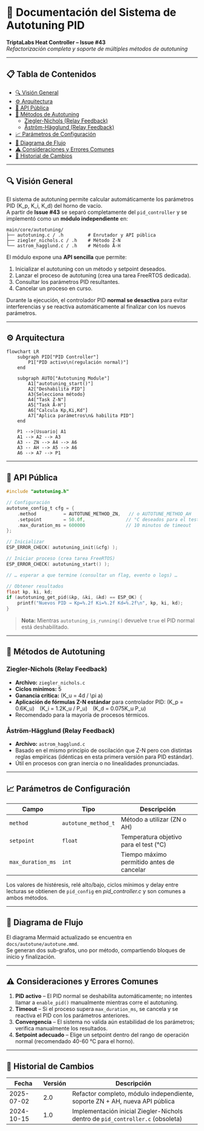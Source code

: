 # 🎯 Documentación del Sistema de Autotuning PID

**TriptaLabs Heat Controller – Issue #43**  
*Refactorización completa y soporte de múltiples métodos de autotuning*

---

## 📋 Tabla de Contenidos

- [🔍 Visión General](#-visión-general)
- [⚙️ Arquitectura](#️-arquitectura)
- [🔧 API Pública](#-api-pública)
- [📐 Métodos de Autotuning](#-métodos-de-autotuning)
  - [Ziegler-Nichols (Relay Feedback)](#ziegler-nichols-relay-feedback)
  - [Åström-Hägglund (Relay Feedback)](#åström-hägglund-relay-feedback)
- [📈 Parámetros de Configuración](#-parámetros-de-configuración)
- [🚦 Diagrama de Flujo](#-diagrama-de-flujo)
- [⚠️ Consideraciones y Errores Comunes](#️-consideraciones-y-errores-comunes)
- [📄 Historial de Cambios](#-historial-de-cambios)

---

## 🔍 Visión General

El sistema de autotuning permite calcular automáticamente los parámetros PID \(K_p, K_i, K_d\) del horno de vacío.  
A partir de **Issue #43** se separó completamente del `pid_controller` y se implementó como un **módulo independiente** en:

```text
main/core/autotuning/
├── autotuning.c / .h         # Enrutador y API pública
├── ziegler_nichols.c / .h    # Método Z-N
└── astrom_hagglund.c / .h    # Método Å-H
```

El módulo expone una **API sencilla** que permite:

1. Inicializar el autotuning con un método y setpoint deseados.
2. Lanzar el proceso de autotuning (crea una tarea FreeRTOS dedicada).
3. Consultar los parámetros PID resultantes.
4. Cancelar un proceso en curso.

Durante la ejecución, el controlador PID **normal se desactiva** para evitar interferencias y se reactiva automáticamente al finalizar con los nuevos parámetros.

---

## ⚙️ Arquitectura

```mermaid
flowchart LR
    subgraph PID["PID Controller"]
        P1["PID activo\n(regulación normal)"]
    end

    subgraph AUTO["Autotuning Module"]
        A1["autotuning_start()"]
        A2["Deshabilita PID"]
        A3{Selecciona método}
        A4["Task Z-N"]
        A5["Task Å-H"]
        A6["Calcula Kp,Ki,Kd"]
        A7["Aplica parámetros\n& habilita PID"]
    end

    P1 -->|Usuario| A1
    A1 --> A2 --> A3
    A3 -- ZN --> A4 --> A6
    A3 -- AH --> A5 --> A6
    A6 --> A7 --> P1
```

---

## 🔧 API Pública

```c
#include "autotuning.h"

// Configuración
autotune_config_t cfg = {
    .method          = AUTOTUNE_METHOD_ZN,   // o AUTOTUNE_METHOD_AH
    .setpoint        = 50.0f,               // °C deseados para el test
    .max_duration_ms = 600000               // 10 minutos de timeout
};

// Inicializar
ESP_ERROR_CHECK( autotuning_init(&cfg) );

// Iniciar proceso (crea tarea FreeRTOS)
ESP_ERROR_CHECK( autotuning_start() );

// … esperar a que termine (consultar un flag, evento o logs) …

// Obtener resultados
float kp, ki, kd;
if (autotuning_get_pid(&kp, &ki, &kd) == ESP_OK) {
    printf("Nuevos PID → Kp=%.2f Ki=%.2f Kd=%.2f\n", kp, ki, kd);
}
```

> **Nota:**  Mientras `autotuning_is_running()` devuelve `true` el PID normal está deshabilitado.

---

## 📐 Métodos de Autotuning

### Ziegler-Nichols (Relay Feedback)

* **Archivo:** `ziegler_nichols.c`  
* **Ciclos mínimos:** 5  
* **Ganancia crítica:** \(K_u = 4d / \pi a\)  
* **Aplicación de fórmulas Z-N estándar** para controlador PID:
  \(K_p = 0.6K_u\) \(K_i = 1.2K_u / P_u\) \(K_d = 0.075K_u P_u\)
* Recomendado para la mayoría de procesos térmicos.

### Åström-Hägglund (Relay Feedback)

* **Archivo:** `astrom_hagglund.c`  
* Basado en el mismo principio de oscilación que Z-N pero con distintas reglas empíricas (idénticas en esta primera versión para PID estándar).  
* Útil en procesos con gran inercia o no linealidades pronunciadas.

---

## 📈 Parámetros de Configuración

| Campo | Tipo | Descripción |
|-------|------|-------------|
| `method` | `autotune_method_t` | Método a utilizar (ZN o AH) |
| `setpoint` | `float` | Temperatura objetivo para el test (°C) |
| `max_duration_ms` | `int` | Tiempo máximo permitido antes de cancelar |

Los valores de histéresis, relé alto/bajo, ciclos mínimos y delay entre lecturas se obtienen de `pid_config` en *pid_controller.c* y son comunes a ambos métodos.

---

## 🚦 Diagrama de Flujo

El diagrama Mermaid actualizado se encuentra en `docs/autotune/autotune.mmd`.  
Se generan dos sub-grafos, uno por método, compartiendo bloques de inicio y finalización.

---

## ⚠️ Consideraciones y Errores Comunes

1. **PID activo** – El PID normal se deshabilita automáticamente; no intentes llamar a `enable_pid()` manualmente mientras corre el autotuning.
2. **Timeout** – Si el proceso supera `max_duration_ms`, se cancela y se reactiva el PID con los parámetros anteriores.
3. **Convergencia** – El sistema no valida aún estabilidad de los parámetros; verifica manualmente los resultados.
4. **Setpoint adecuado** – Elige un setpoint dentro del rango de operación normal (recomendado 40-60 °C para el horno).

---

## 📄 Historial de Cambios

| Fecha | Versión | Descripción |
|-------|---------|-------------|
| 2025-07-02 | 2.0 | Refactor completo, módulo independiente, soporte ZN + AH, nueva API pública |
| 2024-10-15 | 1.0 | Implementación inicial Ziegler-Nichols dentro de `pid_controller.c` (obsoleta) |
